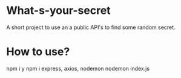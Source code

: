 # What-s-your-secret

A short project to use an a public API's to find some random secret.

# How to use?
npm i y
npm i express, axios, nodemon
nodemon index.js

